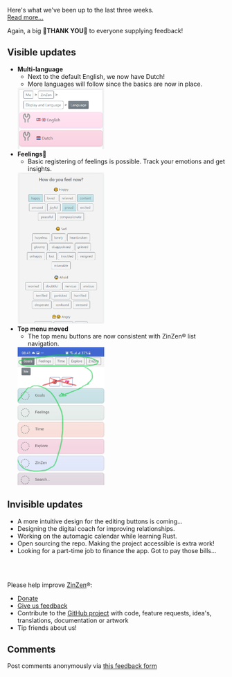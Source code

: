 Here's what we've been up to the last three weeks.  
[Read more...](https://blog.zinzen.me/2021/11/28/App-update.html)   

Again, a big 🙏**THANK YOU**🙏 to everyone supplying feedback!  

## Visible updates
- **Multi-language**
  - Next to the default English, we now have Dutch!
  - More languages will follow since the basics are now in place.  
  <img src="/img/language.PNG" alt="drawing" width="200"/>  
- **Feelings💖**
  - Basic registering of feelings is possible. Track your emotions and get insights.  
  <img src="/img/feelings_add.PNG" alt="drawing" width="200"/>  
- **Top menu moved**
  - The top menu buttons are now consistent with ZinZen® list navigation.  
  <img src="/img/top_menu_moved.jpg" alt="drawing" width="200"/>  


## Invisible updates
- A more intuitive design for the editing buttons is coming...
- Designing the digital coach for improving relationships.
- Working on the automagic calendar while learning Rust.
- Open sourcing the repo. Making the project accessible is extra work!
- Looking for a part-time job to finance the app. Got to pay those bills...
<br />
<br />

Please help improve [ZinZen](https://zinzen.me)®:  
- [Donate](https://donate.stripe.com/6oE4jK1iPcPT1m89AA)
- [Give us feedback](https://zinzen.me/Feedback)
- Contribute to the [GitHub project](https://github.com/tijlleenders/ZinZen) with code, feature requests, idea's, translations, documentation or artwork  
- Tip friends about us!

## Comments  
Post comments anonymously via [this feedback form](https://zinzen.me/Feedback)  
